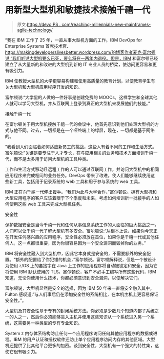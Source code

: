 # 用新型大型机和敏捷技术接触千禧一代

> 原文:[https://devo PS . com/reaching-millennials-new-mainframes-agile-technology/](https://devops.com/reaching-millennials-new-mainframes-agile-technology/)

“我在 IBM 工作了 25 年，一直从事大型机方面的工作。IBM DevOps for Enterprise Systems 首席技术官、https://makingdeveloperslivesbetter.wordpress.com/的博客作者麦克·富尔顿说:“我们听说大型机要么已死，要么将在一两年内退役。但是，IBM 和富尔顿已经建立了从大量新的和改进的大型机到新的 IT 专业人员的桥梁，使访问更容易和更有吸引力。

IBM 使教授大型机的大学更容易构建和使用高质量的教育计划，以便教育学生有关大型机和大型机应用程序开发的知识。

富尔顿说:“大学里的人做的一件好事是创建免费的 MOOCs，这样学生和全球其他人就可以学习大型机，并从互联网上登录到真正的大型机来发展他们的技能。”

接触千禧一代

在富尔顿关于用大型机接触千禧一代的会议中，他首先意识到他们处理大型机的方式与他不同。过去，一切都是在一个哑终端上的绿屏，现在，一切都是基于网络的。

“我看到人们面临着如何适应新员工的挑战，这些人有着不同的工作和生活方式。富尔顿说:“关键是要专注于人才专长，在与应用相关的业务和技术方面培训千禧一代，而不是太多用于访问大型机的工具种类。

工作和生活方式移动且远程工作的人可以通过互联网工作，并访问大型机中的相同应用程序来完成相同的业务任务。DevOps 带来了改进，使人们能够继续使用这些新工具，包括用于记录系统的 web 工具和用于参与系统的 web 工具。

IBM 正在向千禧一代伸出援手。“我们为此与大学合作，”富尔顿说。拥有大型机和大型应用程序的客户应该着眼于下个季度和未来，考虑如何培训新一批接手的人如何使用这些 web 工具来完成大型机任务。

安全性

保护数据安全是当今千禧一代和任何从事信息系统工作的人面临的巨大挑战之一。人们可以让千禧一代了解大型机有多安全。富尔顿说:“从根本上说，如果你今天正在开发任何感兴趣的应用程序，安全性必须放在首位，如果你是千禧一代或其他任何人，这一点都很重要，因为你很容易因为一个安全漏洞而毁掉你的业务。”

IBM 将安全性融入到大型机中，因此它本身就是安全的，不需要额外的安全配置。“额外的配置给了你犯错的机会，”富尔顿说。富尔顿解释说，但是一个被设计为使用 z/OS 上的套接字在 Java 上工作的应用程序将自动被锁定和安全，因为它将使用 IBM 默认使用的 TLS。富尔顿说，客户不必手工编写所有这些代码，IBM 知道，无论你使用什么技术，你都必须意识到安全漏洞，以便解决它们。

富尔顿说，大型机显然是安全的选择，因为 IBM 50 年来一直将安全融入其中。Fulton 感叹道:“与人们事后仍在添加安全性的系统相比，在本机主机上更容易保证安全性。”。

大型机及其安全性基于专有的封闭系统方法。你必须是少数几个知道内部子系统之一的人之一，然后你必须能够进入主机并使用这些知识从一个系统进入另一个系统，这需要另一种类型的专有专业知识。

System z 内存体系结构防止任何一个应用程序访问任何其他应用程序的数据或进程。IBM 的用户认证和授权软件还防止单个应用程序访问内存的其他区域。大型机还提供了比其他平台更多的加密。谈到安全性，大型机有一个强大的特性集，这使它很有吸引力。